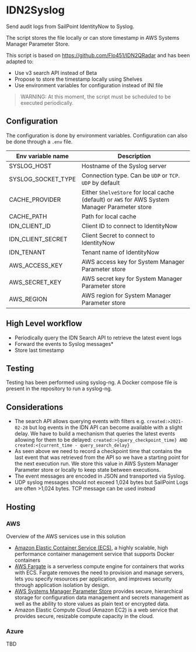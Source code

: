 # IDN2Syslog

Send audit logs from SailPoint IdentityNow to Syslog.

The script stores the file locally or can store timestamp in AWS Systems Manager Parameter Store.

This script is based on https://github.com/Flo451/IDN2QRadar and has been adapted to:

- Use v3 search API instead of Beta
- Propose to store the timestamp locally using Shelves
- Use environment variables for configuration instead of INI file

> WARNING: At this moment, the script must be scheduled to be executed periodically.

## Configuration

The configuration is done by environment variables.
Configuration can also be done through a `.env` file.

| Env variable name  | Description                                                                                    |
| ------------------ | ---------------------------------------------------------------------------------------------- |
| SYSLOG_HOST        | Hostname of the Syslog server                                                                  |
| SYSLOG_SOCKET_TYPE | Connection type. Can be `UDP` or `TCP`. `UDP` by default                                       |
| CACHE_PROVIDER     | Either `ShelveStore` for local cache (default) or `AWS` for AWS System Manager Parameter store |
| CACHE_PATH         | Path for local cache                                                                           |
| IDN_CLIENT_ID      | Client ID to connect to IdentityNow                                                            |
| IDN_CLIENT_SECRET  | Client Secret to connect to IdentityNow                                                        |
| IDN_TENANT         | Tenant name of IdentityNow                                                                     |
| AWS_ACCESS_KEY     | AWS access key for System Manager Parameter store                                              |
| AWS_SECRET_KEY     | AWS secret key for System Manager Parameter store                                              |
| AWS_REGION         | AWS region for System Manager Parameter store                                                  |

## High Level workflow

- Periodically query the IDN Search API to retrieve the latest event logs
- Forward the events to Syslog messages\*
- Store last timestamp

## Testing

Testing has been performed using syslog-ng.
A Docker compose file is present in the repository to run a syslog-ng.

## Considerations

- The search API allows querying events with filters e.g. `created:>2021-02-28` but log events in the IDN API can become available with a slight delay. We have to build a mechanism that queries the latest events allowing for them to be delayed: `created:>{query_checkpoint_time} AND created:<{current_time - query_search_delay}`
- As seen above we need to record a checkpoint time that contains the last event that was retrieved from the API so we have a starting point for the next execution run. We store this value in AWS System Manager Parameter store or locally to keep state between executions.
- The event messages are encoded in JSON and transported via Syslog.
- UDP syslog messages should not exceed 1,024 bytes but SailPoint Logs are often >1,024 bytes. TCP message can be used instead

## Hosting

### AWS

Overview of the AWS services use in this solution

- [Amazon Elastic Container Service (ECS)](https://aws.amazon.com/ecs), a highly scalable, high performance container management service that supports Docker containers
- [AWS Fargate](https://aws.amazon.com/fargate) is a serverless compute engine for containers that works with ECS. Fargate removes the need to provision and manage servers, lets you specify resources per application, and improves security through application isolation by design.
- [AWS Systems Manager Parameter Store](https://docs.aws.amazon.com/systems-manager/latest/userguide/systems-manager-parameter-store.html) provides secure, hierarchical storage for configuration data management and secrets management as well as the ability to store values as plain text or encrypted data.
- Amazon Elastic Compute Cloud (Amazon EC2) is a web service that provides secure, resizable compute capacity in the cloud.

### Azure

TBD

